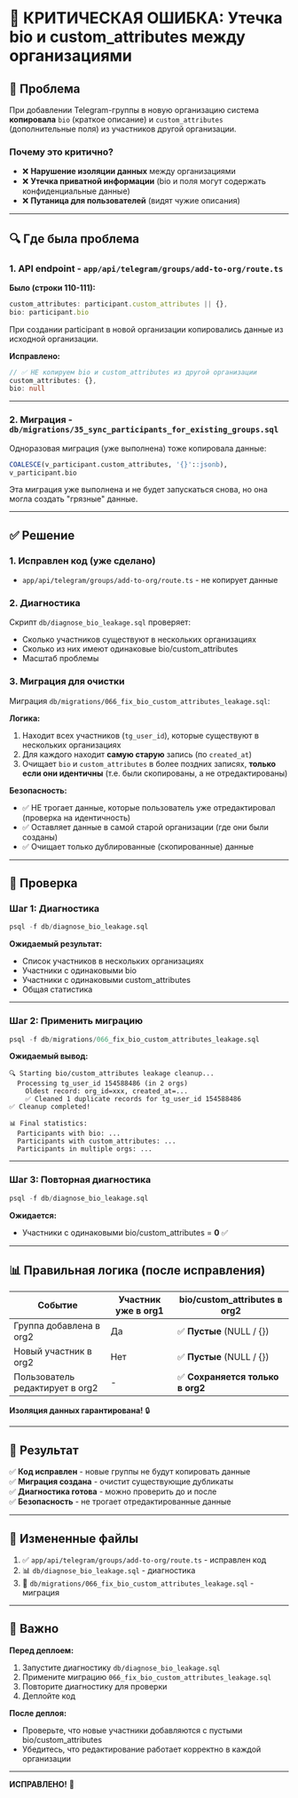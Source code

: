# 🔴 КРИТИЧЕСКАЯ ОШИБКА: Утечка bio и custom_attributes между организациями

## 🎯 Проблема

При добавлении Telegram-группы в новую организацию система **копировала** `bio` (краткое описание) и `custom_attributes` (дополнительные поля) из участников другой организации.

### Почему это критично?
- ❌ **Нарушение изоляции данных** между организациями
- ❌ **Утечка приватной информации** (bio и поля могут содержать конфиденциальные данные)
- ❌ **Путаница для пользователей** (видят чужие описания)

---

## 🔍 Где была проблема

### 1. **API endpoint** - `app/api/telegram/groups/add-to-org/route.ts`

**Было (строки 110-111):**
```typescript
custom_attributes: participant.custom_attributes || {},
bio: participant.bio
```

При создании participant в новой организации копировались данные из исходной организации.

**Исправлено:**
```typescript
// ✅ НЕ копируем bio и custom_attributes из другой организации
custom_attributes: {},
bio: null
```

---

### 2. **Миграция** - `db/migrations/35_sync_participants_for_existing_groups.sql`

Одноразовая миграция (уже выполнена) тоже копировала данные:

```sql
COALESCE(v_participant.custom_attributes, '{}'::jsonb),
v_participant.bio
```

Эта миграция уже выполнена и не будет запускаться снова, но она могла создать "грязные" данные.

---

## ✅ Решение

### 1. **Исправлен код** (уже сделано)
- `app/api/telegram/groups/add-to-org/route.ts` - не копирует данные

### 2. **Диагностика** 
Скрипт `db/diagnose_bio_leakage.sql` проверяет:
- Сколько участников существуют в нескольких организациях
- Сколько из них имеют одинаковые bio/custom_attributes
- Масштаб проблемы

### 3. **Миграция для очистки**
Миграция `db/migrations/066_fix_bio_custom_attributes_leakage.sql`:

**Логика:**
1. Находит всех участников (`tg_user_id`), которые существуют в нескольких организациях
2. Для каждого находит **самую старую** запись (по `created_at`)
3. Очищает `bio` и `custom_attributes` в более поздних записях, **только если они идентичны** (т.е. были скопированы, а не отредактированы)

**Безопасность:**
- ✅ НЕ трогает данные, которые пользователь уже отредактировал (проверка на идентичность)
- ✅ Оставляет данные в самой старой организации (где они были созданы)
- ✅ Очищает только дублированные (скопированные) данные

---

## 🧪 Проверка

### Шаг 1: Диагностика
```sql
psql -f db/diagnose_bio_leakage.sql
```

**Ожидаемый результат:**
- Список участников в нескольких организациях
- Участники с одинаковыми bio
- Участники с одинаковыми custom_attributes
- Общая статистика

---

### Шаг 2: Применить миграцию
```sql
psql -f db/migrations/066_fix_bio_custom_attributes_leakage.sql
```

**Ожидаемый вывод:**
```
🔍 Starting bio/custom_attributes leakage cleanup...
  Processing tg_user_id 154588486 (in 2 orgs)
    Oldest record: org_id=xxx, created_at=...
    ✅ Cleaned 1 duplicate records for tg_user_id 154588486
✅ Cleanup completed!

📊 Final statistics:
  Participants with bio: ...
  Participants with custom_attributes: ...
  Participants in multiple orgs: ...
```

---

### Шаг 3: Повторная диагностика
```sql
psql -f db/diagnose_bio_leakage.sql
```

**Ожидается:**
- Участники с одинаковыми bio/custom_attributes = **0** ✅

---

## 📊 Правильная логика (после исправления)

| Событие | Участник уже в org1 | bio/custom_attributes в org2 |
|---------|---------------------|------------------------------|
| Группа добавлена в org2 | Да | ✅ **Пустые** (NULL / {}) |
| Новый участник в org2 | Нет | ✅ **Пустые** (NULL / {}) |
| Пользователь редактирует в org2 | - | ✅ **Сохраняется только в org2** |

**Изоляция данных гарантирована!** 🔒

---

## 🎯 Результат

✅ **Код исправлен** - новые группы не будут копировать данные  
✅ **Миграция создана** - очистит существующие дубликаты  
✅ **Диагностика готова** - можно проверить до и после  
✅ **Безопасность** - не трогает отредактированные данные  

---

## 📁 Измененные файлы

1. ✅ `app/api/telegram/groups/add-to-org/route.ts` - исправлен код
2. 📊 `db/diagnose_bio_leakage.sql` - диагностика
3. 🔧 `db/migrations/066_fix_bio_custom_attributes_leakage.sql` - миграция

---

## 🚨 Важно

**Перед деплоем:**
1. Запустите диагностику `db/diagnose_bio_leakage.sql`
2. Примените миграцию `066_fix_bio_custom_attributes_leakage.sql`
3. Повторите диагностику для проверки
4. Деплойте код

**После деплоя:**
- Проверьте, что новые участники добавляются с пустыми bio/custom_attributes
- Убедитесь, что редактирование работает корректно в каждой организации

---

**ИСПРАВЛЕНО!** 🎉


